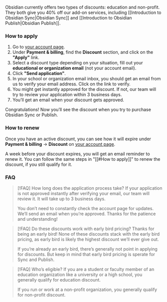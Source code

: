 Obsidian currently offers two types of discounts: education and non-profit. They both give you 40% off our add-on services, including [[Introduction to Obsidian Sync|Obsidian Sync]] and [[Introduction to Obsidian Publish|Obsidian Publish]].

### How to apply

1. Go to [your account page](https://obsidian.md/account).
2. Under **Payment & billing**, find the **Discount** section, and click on the **"Apply"** link.
3. Select a discount type depending on your situation, fill out your **educational or organization email** (not your account email).
4. Click **"Send application"**.
5. In your school or organization email inbox, you should get an email from us to verify your email address. Click on the link to verify.
6. You might get instantly approved for the discount. If not, our team will try to review your application within 3 business days.
7. You’ll get an email when your discount gets approved.

Congratulations! Now you’ll see the discount when you try to purchase Obsidian Sync or Publish.

### How to renew

Once you have an active discount, you can see how it will expire under **Payment & billing** → **Discount** on [your account page](https://obsidian.md/account).

A week before your discount expires, you will get an email reminder to renew it. You can follow the same steps in "[[#How to apply]]" to renew the discount, if you still qualify for it.

### FAQ

> [!FAQ] How long does the application process take?
> If your application is not approved instantly after verifying your email, our team will review it. It will take up to 3 business days.
> 
> You don’t need to constantly check the account page for updates. We’ll send an email when you’re approved. Thanks for the patience and understanding!

> [!FAQ] Do these discounts work with early bird pricing?
> Thanks for being an early bird! None of these discounts stack with the early bird pricing, as early bird is likely the highest discount we’ll ever give out.
> 
> If you’re already an early bird, there’s generally not point in applying for discounts. But keep in mind that early bird pricing is sperate for Sync and Publish.

> [!FAQ] Who’s eligible?
> If you are a student or faculty member of an education organization like a university or a high school, you generally qualify for education discount.
> 
> If you run or work at a non-profit organization, you generally qualify for non-profit discount.